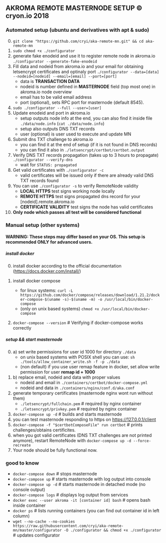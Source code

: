 ## AKROMA REMOTE MASTERNODE SETUP © cryon.io 2018

### Automated setup (ubuntu and derivatives with apt & sudo)

0. `git clone "https://github.com/cryi/aka-remote-mn.git" && cd aka-remote-mn`
1. `sudo chmod +x ./configurator`
2. generate fake enodeid and use it to register remote node in akroma.io 
    `./configurator --generate-fake-enodeid` 
3. Fill data and nodeid from akroma.io and your email for obtaining letsencrypt certificates and optinaly port
    `./configurator --data=[data] --nodeid=[nodeid] --email=[email] --port=[port]`
    - data is **TRANSACTION DATA**
    - nodeid is number defined in **MASTERNODE** field (top most one) in akroma.io node overview
    - email has to be valid email address 
    - port (optional), sets RPC port for masternode (default 8545). 
3. `sudo ./configurator --full --user=[user]` 
4. Update enodeid and port in akroma.io
    - setup outputs node info at the end, you can also find it inside file `./data/node.info` (`cat ./data/node.info`)
    - setup also outputs DNS TXT records
    - user (optional) is user used to execute and update MN
5. Submit dns TXT challenge to akroma.io
    - you can find it at the end of setup (if it is not found in DNS records)
    - you can find it also in `./letsencrypt/certbot/certbot.output`
6. Verify DNS TXT records propagation (takes up to 3 hours to propagate)
    `./configurator --verify-dns`
    - wait for `STATUS: propagated`
7. Get valid certificates with `./configurator -c`
    - valid certificates will be issued only if there are already valid DNS TXT records found
8. You can use `./configurator -s` to verify RemoteNode validity
    - __LOCAL HTTPS__ test signs working node locally 
    - __REMOTE HTTPS__ test signs propagated dns record for your [nodeid].remote.akroma.io
    - __CERTIFICATE VALIDITY__ test signs the node has valid certificates
9. **Only node which passes all test will be considered functional**

### Manual setup (other systems)

#### WARNING: These steps may differ based on your OS. This setup is recommended ONLY for advanced users.

##### install docker 
0. install docker according to the official documentation (https://docs.docker.com/install/)

1. install docker compose  
    - for linux systems: `curl -L https://github.com/docker/compose/releases/download/1.21.2/docker-compose-$(uname -s)-$(uname -m) -o /usr/local/bin/docker-compose`
    - (only on unix based systems) `chmod +x /usr/local/bin/docker-compose`
2.  `docker-compose --version` # Verifying if docker-compose works correctly

##### setup && start masternode
0. a) set write permissions for user id 1000 for directory `./data`
    - on unix based systems with POSIX shell you can use: `sh ./tools/allow_container_write.sh -f -p ./data`
    - (non default) if you use user remap feature in docker, set allow write permission for user **remap id + 1000** 
0. b) replace email, nodeid and data with proper values
    - nodeid and email in `./containers/certbot/docker-compose.yml`
    - nodeid and data in `./containers/nginx/conf.d/aka.conf`
1. generate temporary certificates (masternode nginx wont run without them)
    - `./letsencrypt/fullchain.pem` # required by nginx container 
    - `./letsencrypt/privkey.pem`   # required by nginx container
2. `docker-compose up -d` # builds and starts masternode
3. you can test masternode responding to https on https://127.0.0.1/client 
4. `docker-compose -f "$certbotComposeFile" run certbot` # prints challenges/obtains certificites.
5. when you got valid certificates (DNS TXT challenges are not printed anymore), restart RemoteNode with `docker-compose up -d --force-recreate`
6. Your node should be fully functional now.

### good to know
- `docker-compose down`     # stops masternode
- `docker-compose up`       # starts masternode with log output into console
- `docker-compose up -d`    # starts masternode in detached mode (no console output)
- `docker-compose logs`     # displays log output from services
- `docker exec --user akroma -it [container id] bash` # opens bash inside container
- `docker ps`               # lists running containers (you can find out container id in left column)
- `wget --no-cache --no-cookies https://raw.githubusercontent.com/cryi/aka-remote-mn/master/configurator -O ./configurator && chmod +x ./configurator`    # updates configurator
